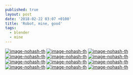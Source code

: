 ```yaml
---
published: true
layout: post
date: '2018-02-22 03:07 +0100'
title: 'Robot, mine, good'
tags:
  - blender
  - mine
---
```

[![image-nohash-th](https://images.weserv.nl/?url=https://i.imgur.com/DZUyoTi.png)](https://images.weserv.nl/?url=https://i.imgur.com/faoucLx.png)
[![image-nohash-th](https://images.weserv.nl/?url=https://i.imgur.com/bRz0VA6b.png)](https://images.weserv.nl/?url=https://i.imgur.com/bRz0VA6.png)
[![image-nohash-th](https://images.weserv.nl/?url=https://i.imgur.com/4yBohwO.png)](https://images.weserv.nl/?url=https://i.imgur.com/IQPyUwL.png)
[![image-nohash-th](https://images.weserv.nl/?url=https://i.imgur.com/1hhWeQr.png)](https://images.weserv.nl/?url=https://i.imgur.com/8p90LTu.png)
[![image-nohash-th](https://images.weserv.nl/?url=https://i.imgur.com/93uAgayb.png)](https://images.weserv.nl/?url=https://i.imgur.com/93uAgay.png)
[![image-nohash-th](https://images.weserv.nl/?url=https://i.imgur.com/DflO9aP.png)](https://images.weserv.nl/?url=https://i.imgur.com/VxDokkF.png)
[![image-nohash-th](https://images.weserv.nl/?url=https://i.imgur.com/ugTgFF2b.png)](https://images.weserv.nl/?url=https://i.imgur.com/ugTgFF2.png)
[![image-nohash-th](https://images.weserv.nl/?url=https://i.imgur.com/MAE29lA.png)](https://images.weserv.nl/?url=https://i.imgur.com/MKrN01Z.png)
[![image-nohash-th](https://images.weserv.nl/?url=https://i.imgur.com/YZK9rVJb.png)](https://images.weserv.nl/?url=https://i.imgur.com/YZK9rVJ.png)
[![image-nohash-th](https://images.weserv.nl/?url=https://i.imgur.com/aHX4Eslb.png)](https://images.weserv.nl/?url=https://i.imgur.com/aHX4Esl.png)
[![image-nohash-th](https://images.weserv.nl/?url=https://i.imgur.com/AoyLRD5b.png)](https://images.weserv.nl/?url=https://i.imgur.com/AoyLRD5.png)
[![image-nohash-th](https://images.weserv.nl/?url=https://i.imgur.com/b9AWO9Pb.png)](https://images.weserv.nl/?url=https://i.imgur.com/b9AWO9P.png)
